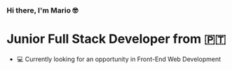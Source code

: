### Hi there, I'm Mario 🤓

# Junior Full Stack Developer from 🇵🇹

- 💻 Currently looking for an opportunity in Front-End Web Development
